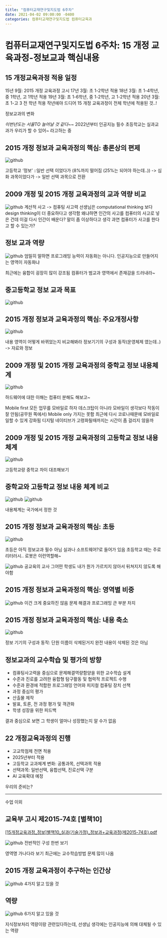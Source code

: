 ```yaml
---
title: "컴퓨터교재연구및지도법 6주차"
date: 2021-04-02 09:00:00 -0400
categories: 컴퓨터교재연구및지도법 컴퓨터교육과
---
```


#  컴퓨터교재연구및지도법 6주차: 15 개정 교육과정-정보교과 핵심내용
## 15 개정교육과정 적용 일정
15년 9월: 2015 개정 교육과정 고시
17년 3월: 초 1-2학년 적용
18년 3월: 초 1-4학년, 중 1학년, 고 1학년 적용
19년 3월: 초 1-6학년, 중 1-2학년, 고 1-2학년 적용
20년 3월: 초 1-고 3 전 학년 적용
작년에야 드디어 15 개정 교육과정이 전체 학년에 적용된 것..!

정보교과의 변화

_이번년도는 서울TO 늘어날 것 같다~~_
2022년부터 인공지능 필수
초등학교는 실과교과가 우리가 할 수 있어~ 라고하는 중

## 2015 개정 정보과 교육과정의 핵심: 총론상의 편제
![github](https://user-images.githubusercontent.com/76445666/113821844-9df7bc80-97b7-11eb-9079-4e92aa557a8f.png)

고등학교 ‘정보’ ::일반 선택 이었다가 (8%까지 떨어짐 (25%는 되어야 하는데..)) -> 심화 과목이었다가 -> 일반 선택 과목으로 전환

## 2009 개정 및 2015 개정 교육과정의 교과 역량 비교
![github](https://user-images.githubusercontent.com/76445666/113821860-a2bc7080-97b7-11eb-8c8a-5710d05db358.png)
계산적 사고 -> 컴퓨팅 사고력
선생님은 computational thinking 보다 design thinking이 더 중요하다고 생각함
왜냐하면 인간의 사고를 컴퓨터의 사고로 넣은 건데 이걸 다시 인간이 배운다? 말이 좀 이상하다고 생각
과연 컴퓨터가 사고를 한다고 할 수 있는가?

## 정보 교과 역량
![github](https://user-images.githubusercontent.com/76445666/113821864-a3550700-97b7-11eb-9dab-2b606f1bcb19.png)
엄밀히 말하면 프로그래밍 능력이 자동화는 아니다.
인공지능으로 만들어지는 영역이 자동화냐

최근에는 융합이 굉장히 많이 강조됨
컴퓨터가 범교과 영역에서 존재감을 드러내라~

## 중고등학교 정보 교과 목표
![github](https://user-images.githubusercontent.com/76445666/113821871-a5b76100-97b7-11eb-8055-909e0c53270e.png)

## 2015 개정 정보과 교육과정의 핵심: 주요개정사항
![github](https://user-images.githubusercontent.com/76445666/113821883-a94ae800-97b7-11eb-9d12-a97be663f8a5.png)

내용 영역이 어떻게 바뀌었는지 비교해봐라
정보기기의 구성과 동작(운영체제 였는데..) -> 자료와 정보

## 2009 개정 및 2015 개정 교육과정의 중학교 정보 내용체계
![github](https://user-images.githubusercontent.com/76445666/113821886-a9e37e80-97b7-11eb-8a9a-9951814d4707.png)

하드웨어에 대한 이해는 컴퓨터 분해도 해보고~

Mobile first 모든 업무를 모바일로 하자 데스크탑이 아니라
모바일이 생각보다 작동이 잘 안됨(공무원 쪽에서)
Mobile only 가지는 못함
최근에 다시 코로나때문에 모바일로 일할 수 있게 강화됨
디지털 네이티브가 고령화될때까지는 시간이 좀 걸리지 않을까

## 2009 개정 및 2015 개정 교육과정의 고등학교 정보 내용체계
![github](https://user-images.githubusercontent.com/76445666/113821889-ab14ab80-97b7-11eb-8dfa-351926effe62.png)

고등학교랑 중학교 차이 대조해보기

## 중학교와 고등학교 정보 내용 체계 비교
![github](https://user-images.githubusercontent.com/76445666/113821893-abad4200-97b7-11eb-9c64-4544d4a494be.png)
![github](https://user-images.githubusercontent.com/76445666/113821896-acde6f00-97b7-11eb-9612-911aac040361.png)

내용체계는 국가에서 정한 것

## 2015 개정 정보과 교육과정의 핵심: 초등
![github](https://user-images.githubusercontent.com/76445666/113821898-ae0f9c00-97b7-11eb-9fff-9c9b941ef5ee.png)

초등은 아직 정보교과 필수 아님
실과나 소프트웨어?로 들어가 있음
초등학교 때는 주로 리터러시.. 
로봇은 이런역할해~

![github](https://user-images.githubusercontent.com/76445666/113821902-aea83280-97b7-11eb-9207-44d64700a864.png)
공교육의 교사
그어떤 학생도 내가 뭔가 가르치지 않아서 뒤쳐지지 않도록 해야함

## 2015 개정 정보과 교육과정의 핵심: 영역별 비중
![github](https://user-images.githubusercontent.com/76445666/113821904-afd95f80-97b7-11eb-9e5d-15a891b859d0.png)
이건 크게 중요하진 않음
문제 해결과 프로그래밍 큰 부분 차지

## 2015 개정 정보과 교육과정의 핵심: 내용 축소
![github](https://user-images.githubusercontent.com/76445666/113821907-b071f600-97b7-11eb-9de9-3cdaad0eb787.png)

정보 기기의 구성과 동작: 단원 이름이 삭제된거지 완전 내용이 삭제된 것은 아님

## 정보교과의 교수학습 및 평가의 방향
* 컴퓨팅사고력을 중심으로 문제해결역량함양을 위한 교수학습 설계
* 수준과 진로를 고려한 융합형 탐구활동 및 협력적 프로젝트 수행
* 수준과 환경에 적합한 프로그래밍 언어와 피지컬 컴퓨팅 장치 선책
* 과정 중심의 평가
* 산출물 제작
* 발표, 토론, 전 과정 평가 및 객관화
* 학생 성장을 위한 피드백

결과 중심으로 보면 그 학생이 얼마나 성장했는지 알 수가 없음

## 22 개정교육과정의 진행
* 고교학점제 전면 적용
* 2025년부터 적용
* 고등학교 교과체계 변화: 공통과목, 선택과목 적용
* 선택과목: 일반선택, 융합선택, 진로선택 구분
* AI 교육확대 예정

우리의 준비는?

- - - -
수업 이외

## 교육부 고시 제2015-74호 [별책10]

[[15개정교육과정_정보]별책10_실과(기술가정)_정보과+교육과정(제2015-74호).pdf](https://github.com/jaeah-joah/jaeah-joah.github.io/files/6269510/15._.10_._.%2B.2015-74.pdf)

![github](https://user-images.githubusercontent.com/76445666/113821911-b1a32300-97b7-11eb-8080-6c4d26e840d0.png)
전반적인 구성 한번 보기

영역명 가나다라 보기
최근에는 교수학습방법 문제 많이 나옴

## 2015 개정 교육과정이 추구하는 인간상
![github](https://user-images.githubusercontent.com/76445666/113821916-b23bb980-97b7-11eb-897a-c6a9e5172246.png)
4가지 알고 있을 것

## 역량

![github](https://user-images.githubusercontent.com/76445666/113821919-b2d45000-97b7-11eb-89ab-7e218f51e29e.png)
6가지 알고 있을 것

지식정보처리 역량이랑 관련있다하는데, 선생님 생각에는 인공지능에 의해 대체될 수 있는 역량
